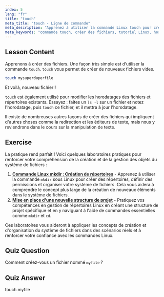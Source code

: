 ```yaml
---
index: 5
lang: "fr"
title: "touch"
meta_title: "touch - Ligne de commande"
meta_description: "Apprenez à utiliser la commande Linux touch pour créer de nouveaux fichiers et mettre à jour les horodatages. Ce guide convivial pour débutants vous aide à comprendre la gestion des fichiers."
meta_keywords: "commande touch, créer des fichiers, tutoriel Linux, horodatages de fichiers, Linux pour débutants, guide Linux, commandes de base"
---
```


## Lesson Content

Apprenons à créer des fichiers. Une façon très simple est d'utiliser la commande `touch`. `touch` vous permet de créer de nouveaux fichiers vides.

```bash
touch mysuperduperfile
```

Et voilà, nouveau fichier !

`touch` est également utilisé pour modifier les horodatages des fichiers et répertoires existants. Essayez : faites un `ls -l` sur un fichier et notez l'horodatage, puis `touch` ce fichier, et il mettra à jour l'horodatage.

Il existe de nombreuses autres façons de créer des fichiers qui impliquent d'autres choses comme la redirection et les éditeurs de texte, mais nous y reviendrons dans le cours sur la manipulation de texte.

## Exercise

La pratique rend parfait ! Voici quelques laboratoires pratiques pour renforcer votre compréhension de la création et de la gestion des objets du système de fichiers :

1. **[Commande Linux mkdir : Création de répertoires](https://labex.io/fr/labs/linux-linux-mkdir-command-directory-creating-209739)** - Apprenez à utiliser la commande `mkdir` sous Linux pour créer des répertoires, définir des permissions et organiser votre système de fichiers. Cela vous aidera à comprendre le concept plus large de la création de nouveaux éléments dans le système de fichiers.
2. **[Mise en place d'une nouvelle structure de projet](https://labex.io/fr/labs/linux-setting-up-a-new-project-structure-387859)** - Pratiquez vos compétences en gestion de répertoires Linux en créant une structure de projet spécifique et en y naviguant à l'aide de commandes essentielles comme `mkdir` et `cd`.

Ces laboratoires vous aideront à appliquer les concepts de création et d'organisation du système de fichiers dans des scénarios réels et à renforcer votre confiance avec les commandes Linux.

## Quiz Question

Comment créez-vous un fichier nommé `myfile` ?

## Quiz Answer

touch myfile